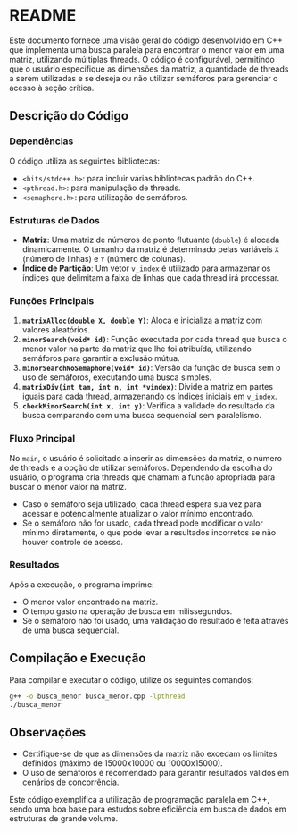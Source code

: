 # README

Este documento fornece uma visão geral do código desenvolvido em C++ que implementa uma busca paralela para encontrar o menor valor em uma matriz, utilizando múltiplas threads. O código é configurável, permitindo que o usuário especifique as dimensões da matriz, a quantidade de threads a serem utilizadas e se deseja ou não utilizar semáforos para gerenciar o acesso à seção crítica.

## Descrição do Código

### Dependências
O código utiliza as seguintes bibliotecas:
- `<bits/stdc++.h>`: para incluir várias bibliotecas padrão do C++.
- `<pthread.h>`: para manipulação de threads.
- `<semaphore.h>`: para utilização de semáforos.

### Estruturas de Dados
- **Matriz**: Uma matriz de números de ponto flutuante (`double`) é alocada dinamicamente. O tamanho da matriz é determinado pelas variáveis `X` (número de linhas) e `Y` (número de colunas).
- **Índice de Partição**: Um vetor `v_index` é utilizado para armazenar os índices que delimitam a faixa de linhas que cada thread irá processar.

### Funções Principais
1. **`matrixAlloc(double X, double Y)`**: Aloca e inicializa a matriz com valores aleatórios.
2. **`minorSearch(void* id)`**: Função executada por cada thread que busca o menor valor na parte da matriz que lhe foi atribuída, utilizando semáforos para garantir a exclusão mútua.
3. **`minorSearchNoSemaphore(void* id)`**: Versão da função de busca sem o uso de semáforos, executando uma busca simples.
4. **`matrixDiv(int tam, int n, int *vindex)`**: Divide a matriz em partes iguais para cada thread, armazenando os índices iniciais em `v_index`.
5. **`checkMinorSearch(int x, int y)`**: Verifica a validade do resultado da busca comparando com uma busca sequencial sem paralelismo.

### Fluxo Principal
No `main`, o usuário é solicitado a inserir as dimensões da matriz, o número de threads e a opção de utilizar semáforos. Dependendo da escolha do usuário, o programa cria threads que chamam a função apropriada para buscar o menor valor na matriz.

- Caso o semáforo seja utilizado, cada thread espera sua vez para acessar e potencialmente atualizar o valor mínimo encontrado.
- Se o semáforo não for usado, cada thread pode modificar o valor mínimo diretamente, o que pode levar a resultados incorretos se não houver controle de acesso.

### Resultados
Após a execução, o programa imprime:
- O menor valor encontrado na matriz.
- O tempo gasto na operação de busca em milissegundos.
- Se o semáforo não foi usado, uma validação do resultado é feita através de uma busca sequencial.

## Compilação e Execução
Para compilar e executar o código, utilize os seguintes comandos:

```bash
g++ -o busca_menor busca_menor.cpp -lpthread
./busca_menor
```

## Observações
- Certifique-se de que as dimensões da matriz não excedam os limites definidos (máximo de 15000x10000 ou 10000x15000).
- O uso de semáforos é recomendado para garantir resultados válidos em cenários de concorrência.

Este código exemplifica a utilização de programação paralela em C++, sendo uma boa base para estudos sobre eficiência em busca de dados em estruturas de grande volume.
